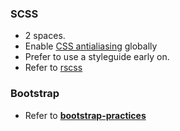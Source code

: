 ### SCSS
- 2 spaces.
- Enable [CSS antialiasing](http://ricostacruz.com/cheatsheets/css-antialias) globally
- Prefer to use a styleguide early on.
- Refer to [rscss](https://github.com/rstacruz/rscss)

### Bootstrap

- Refer to [**bootstrap-practices**](https://github.com/rstacruz/bootstrap-practices)
